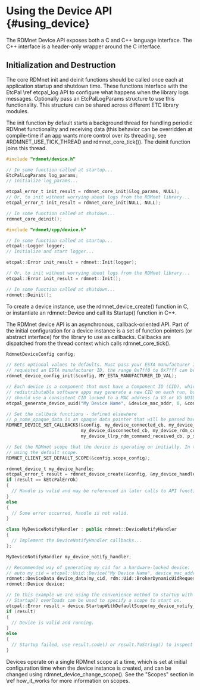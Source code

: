 # Using the Device API                                          {#using_device}

The RDMnet Device API exposes both a C and C++ language interface. The C++
interface is a header-only wrapper around the C interface.

<!-- LANGUAGE_SELECTOR -->

## Initialization and Destruction

The core RDMnet init and deinit functions should be called once each at application startup and
shutdown time. These functions interface with the EtcPal \ref etcpal_log API to configure what
happens when the library logs messages. Optionally pass an EtcPalLogParams structure to use this 
functionality. This structure can be shared across different ETC library modules.

The init function by default starts a background thread for handling periodic RDMnet functionality
and receiving data (this behavior can be overridden at compile-time if an app wants more control
over its threading, see #RDMNET_USE_TICK_THREAD and rdmnet_core_tick()). The deinit function joins
this thread.

<!-- CODE_BLOCK_START -->
```c
#include "rdmnet/device.h"

// In some function called at startup...
EtcPalLogParams log_params;
// Initialize log_params...

etcpal_error_t init_result = rdmnet_core_init(&log_params, NULL);
// Or, to init without worrying about logs from the RDMnet library...
etcpal_error_t init_result = rdmnet_core_init(NULL, NULL);

// In some function called at shutdown...
rdmnet_core_deinit();
```
<!-- CODE_BLOCK_MID -->
```cpp
#include "rdmnet/cpp/device.h"

// In some function called at startup...
etcpal::Logger logger;
// Initialize and start logger...

etcpal::Error init_result = rdmnet::Init(logger);

// Or, to init without worrying about logs from the RDMnet library...
etcpal::Error init_result = rdmnet::Init();

// In some function called at shutdown...
rdmnet::Deinit();
```
<!-- CODE_BLOCK_END -->

To create a device instance, use the rdmnet_device_create() function in C, or instantiate an
rdmnet::Device and call its Startup() function in C++.

The RDMnet device API is an asynchronous, callback-oriented API. Part of the initial configuration
for a device instance is a set of function pointers (or abstract interface) for the library to use
as callbacks. Callbacks are dispatched from the thread context which calls rdmnet_core_tick().

<!-- CODE_BLOCK_START -->
```c
RdmnetDeviceConfig config;

// Sets optional values to defaults. Must pass your ESTA manufacturer ID. If you have not yet
// requested an ESTA manufacturer ID, the range 0x7ff0 to 0x7fff can be used for prototyping.
rdmnet_device_config_init(&config, MY_ESTA_MANUFACTURER_ID_VAL);

// Each device is a component that must have a Component ID (CID), which is simply a UUID. Pure
// redistributable software apps may generate a new CID on each run, but hardware-locked devices
// should use a consistent CID locked to a MAC address (a V3 or V5 UUID).
etcpal_generate_device_uuid("My Device Name", &device_mac_addr, 0, &config.cid);

// Set the callback functions - defined elsewhere
// p_some_opaque_data is an opaque data pointer that will be passed back to each callback function
RDMNET_DEVICE_SET_CALLBACKS(&config, my_device_connected_cb, my_device_connect_failed_cb,
                            my_device_disconnected_cb, my_device_rdm_command_received_cb,
                            my_device_llrp_rdm_command_received_cb, p_some_opaque_data);

// Set the RDMnet scope that the device is operating on initially. In this example we are just
// using the default scope.
RDMNET_CLIENT_SET_DEFAULT_SCOPE(&config.scope_config);

rdmnet_device_t my_device_handle;
etcpal_error_t result = rdmnet_device_create(&config, &my_device_handle);
if (result == kEtcPalErrOk)
{
  // Handle is valid and may be referenced in later calls to API functions.
}
else
{
  // Some error occurred, handle is not valid.
}
```
<!-- CODE_BLOCK_MID -->
```cpp
class MyDeviceNotifyHandler : public rdmnet::DeviceNotifyHandler
{
  // Implement the DeviceNotifyHandler callbacks...
};

MyDeviceNotifyHandler my_device_notify_handler;

// Recommended way of generating my_cid for a hardware-locked device:
// auto my_cid = etcpal::Uuid::Device("My Device Name", device_mac_addr, 0);
rdmnet::DeviceData device_data(my_cid, rdm::Uid::BrokerDynamicUidRequest(MY_ESTA_MANUFACTURER_ID_VAL));
rdmnet::Device device;

// In this example we are using the convenience method to startup with the default scope. The
// Startup() overloads can be used to specify a scope to start on.
etcpal::Error result = device.StartupWithDefaultScope(my_device_notify_handler, device_data);
if (result)
{
  // Device is valid and running.
}
else
{
  // Startup failed, use result.code() or result.ToString() to inspect details
}
```
<!-- CODE_BLOCK_END -->

Devices operate on a single RDMnet scope at a time, which is set at initial configuration time when
the device instance is created, and can be changed using rdmnet_device_change_scope(). See the
"Scopes" section in \ref how_it_works for more information on scopes.
